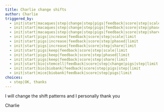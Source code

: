 ```yaml
---
title: Charlie change shifts
author: Charlie
triggered_by:
  - init|start|macaques|step|change|step|pigs|feedback|score|step|scale|limit
  - init|start|macaques|step|change|step|pigs|feedback|score|step|phased|limit
  - init|start|macaques|step|change|step|pigs|feedback|score|step|share|limit
  - init|start|pigs|increase|feedback|score|step|scale|limit
  - init|start|pigs|increase|feedback|score|step|phased|limit
  - init|start|pigs|increase|feedback|score|step|share|limit
  - init|start|pigs|keep|feedback|score|step|scale|limit
  - init|start|pigs|keep|feedback|score|step|phased|limit
  - init|start|pigs|keep|feedback|score|step|share|limit
  - init|start|bio|stemcell|feedback|score|step|change|pigs|step|limit
  - init|start|bio|biobank|feedback|score|step|pigs|step|limit
  - init|start|mice|biobank|feedback|score|step|pigs|limit
choices:
  - step|OK, thanks
---
```

I will change the shift patterns and I personally thank you

Charlie
